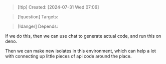 
>[!tip] Created: [2024-07-31 Wed 07:06]

>[!question] Targets: 

>[!danger] Depends: 

If we do this, then we can use chat to generate actual code, and run this on deno.

Then we can make new isolates in this environment, which can help a lot with connecting up little pieces of api code around the place.